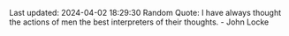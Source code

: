 Last updated: 2024-04-02 18:29:30
Random Quote: I have always thought the actions of men the best interpreters of their thoughts. - John Locke